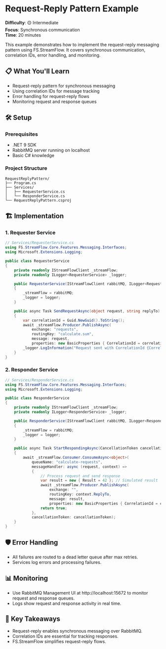 # Request-Reply Pattern Example

**Difficulty**: 🟡 Intermediate  
**Focus**: Synchronous communication  
**Time**: 20 minutes

This example demonstrates how to implement the request-reply messaging pattern using FS.StreamFlow. It covers synchronous communication, correlation IDs, error handling, and monitoring.

## 📋 What You'll Learn
- Request-reply pattern for synchronous messaging
- Using correlation IDs for message tracking
- Error handling for request-reply flows
- Monitoring request and response queues

## 🛠️ Setup

### Prerequisites
- .NET 9 SDK
- RabbitMQ server running on localhost
- Basic C# knowledge

### Project Structure
```
RequestReplyPattern/
├── Program.cs
├── Services/
│   ├── RequesterService.cs
│   └── ResponderService.cs
└── RequestReplyPattern.csproj
```

## 🏗️ Implementation

### 1. Requester Service

```csharp
// Services/RequesterService.cs
using FS.StreamFlow.Core.Features.Messaging.Interfaces;
using Microsoft.Extensions.Logging;

public class RequesterService
{
    private readonly IStreamFlowClient _streamFlow;
    private readonly ILogger<RequesterService> _logger;

    public RequesterService(IStreamFlowClient rabbitMQ, ILogger<RequesterService> logger)
    {
        _streamFlow = rabbitMQ;
        _logger = logger;
    }

    public async Task SendRequestAsync(object request, string replyTo)
    {
        var correlationId = Guid.NewGuid().ToString();
        await _streamFlow.Producer.PublishAsync(
            exchange: "requests",
            routingKey: "calculate.sum",
            message: request,
            properties: new BasicProperties { CorrelationId = correlationId, ReplyTo = replyTo });
        _logger.LogInformation("Request sent with CorrelationId {CorrelationId}", correlationId);
    }
}
```

### 2. Responder Service

```csharp
// Services/ResponderService.cs
using FS.StreamFlow.Core.Features.Messaging.Interfaces;
using Microsoft.Extensions.Logging;

public class ResponderService
{
    private readonly IStreamFlowClient _streamFlow;
    private readonly ILogger<ResponderService> _logger;

    public ResponderService(IStreamFlowClient rabbitMQ, ILogger<ResponderService> logger)
    {
        _streamFlow = rabbitMQ;
        _logger = logger;
    }

    public async Task StartRespondingAsync(CancellationToken cancellationToken)
    {
        await _streamFlow.Consumer.ConsumeAsync<object>(
            queueName: "calculate-requests",
            messageHandler: async (request, context) =>
            {
                // Process request and send response
                var result = new { Result = 42 }; // Simulated result
                await _streamFlow.Producer.PublishAsync(
                    exchange: "",
                    routingKey: context.ReplyTo,
                    message: result,
                    properties: new BasicProperties { CorrelationId = context.CorrelationId });
                return true;
            },
            cancellationToken: cancellationToken);
    }
}
```

## 🛡️ Error Handling
- All failures are routed to a dead letter queue after max retries.
- Services log errors and processing failures.

## 📊 Monitoring
- Use RabbitMQ Management UI at http://localhost:15672 to monitor request and response queues.
- Logs show request and response activity in real time.

## 🎯 Key Takeaways
- Request-reply enables synchronous messaging over RabbitMQ.
- Correlation IDs are essential for tracking responses.
- FS.StreamFlow simplifies request-reply flows. 